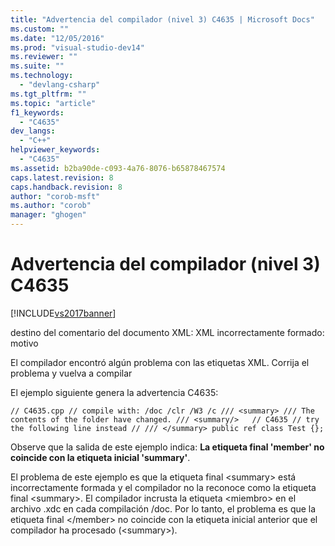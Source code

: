 ```yaml
---
title: "Advertencia del compilador (nivel 3) C4635 | Microsoft Docs"
ms.custom: ""
ms.date: "12/05/2016"
ms.prod: "visual-studio-dev14"
ms.reviewer: ""
ms.suite: ""
ms.technology: 
  - "devlang-csharp"
ms.tgt_pltfrm: ""
ms.topic: "article"
f1_keywords: 
  - "C4635"
dev_langs: 
  - "C++"
helpviewer_keywords: 
  - "C4635"
ms.assetid: b2ba90de-c093-4a76-8076-b65878467574
caps.latest.revision: 8
caps.handback.revision: 8
author: "corob-msft"
ms.author: "corob"
manager: "ghogen"
---
```

# Advertencia del compilador (nivel 3) C4635
[!INCLUDE[vs2017banner](../../assembler/inline/includes/vs2017banner.md)]

destino del comentario del documento XML: XML incorrectamente formado: motivo  
  
 El compilador encontró algún problema con las etiquetas XML.  Corrija el problema y vuelva a compilar  
  
 El ejemplo siguiente genera la advertencia C4635:  
  
```  
// C4635.cpp // compile with: /doc /clr /W3 /c /// <summary> /// The contents of the folder have changed. /// <summary/>   // C4635 // try the following line instead // /// </summary> public ref class Test {};  
```  
  
 Observe que la salida de este ejemplo indica: **La etiqueta final 'member' no coincide con la etiqueta inicial 'summary'**.  
  
 El problema de este ejemplo es que la etiqueta final \<summary\> está incorrectamente formada y el compilador no la reconoce como la etiqueta final \<summary\>.  El compilador incrusta la etiqueta \<miembro\> en el archivo .xdc en cada compilación \/doc.  Por lo tanto, el problema es que la etiqueta final \<\/member\> no coincide con la etiqueta inicial anterior que el compilador ha procesado \(\<summary\>\).